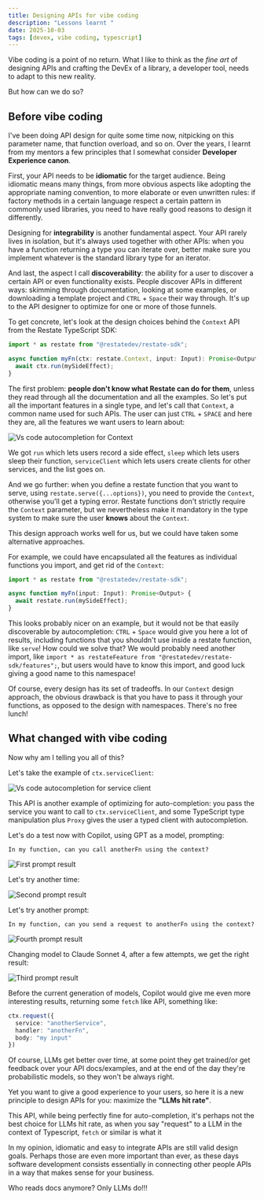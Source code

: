 ```yaml
---
title: Designing APIs for vibe coding
description: "Lessons learnt "
date: 2025-10-03
tags: [devex, vibe coding, typescript]
---
```


Vibe coding is a point of no return. What I like to think as the _fine art_ of designing APIs and crafting the DevEx of a library, a developer tool, needs to adapt to this new reality.

But how can we do so?

## Before vibe coding

I've been doing API design for quite some time now, nitpicking on this parameter name, that function overload, and so on.
Over the years, I learnt from my mentors a few principles that I somewhat consider **Developer Experience canon**.

First, your API needs to be **idiomatic** for the target audience.
Being idiomatic means many things, from more obvious aspects like adopting the appropriate naming convention, to more elaborate or even unwritten rules:
if factory methods in a certain language respect a certain pattern in commonly used libraries, you need to have really good reasons to design it differently.

Designing for **integrability** is another fundamental aspect. Your API rarely lives in isolation, but it's always used together with other APIs:
when you have a function returning a type you can iterate over, better make sure you implement whatever is the standard library type for an iterator.

And last, the aspect I call **discoverability**: the ability for a user to discover a certain API or even functionality exists.
People discover APIs in different ways: skimming through documentation, looking at some examples, or downloading a template project and `CTRL` + `Space` their way through.
It's up to the API designer to optimize for one or more of those funnels.

To get concrete, let's look at the design choices behind the `Context` API from the Restate TypeScript SDK:

```typescript
import * as restate from "@restatedev/restate-sdk";

async function myFn(ctx: restate.Context, input: Input): Promise<Output> {
  await ctx.run(mySideEffect);
}
```

The first problem: **people don't know what Restate can do for them**, unless they read through all the documentation and all the examples.
So let's put all the important features in a single type, and let's call that `Context`, a common name used for such APIs.
The user can just `CTRL` + `SPACE` and here they are, all the features we want users to learn about:

![Vs code autocompletion for Context](/img/vscode-autocompletion.png "Vs code autocompletion for Context")

We got `run` which lets users record a side effect, `sleep` which lets users sleep their function, `serviceClient` which lets users create clients for other services, and the list goes on.

And we go further: when you define a restate function that you want to serve, using `restate.serve({...options})`, you need to provide the `Context`, otherwise you'll get a typing error.
Restate functions don't strictly require the `Context` parameter, but we nevertheless make it mandatory in the type system to make sure the user **knows** about the `Context`.

This design approach works well for us, but we could have taken some alternative approaches.

For example, we could have encapsulated all the features as individual functions you import, and get rid of the `Context`:

```typescript
import * as restate from "@restatedev/restate-sdk";

async function myFn(input: Input): Promise<Output> {
  await restate.run(mySideEffect);
}
```

This looks probably nicer on an example, but it would not be that easily discoverable by autocompletion: `CTRL` + `Space` would give you here a lot of results, including functions that you shouldn't use inside a restate function, like `serve`!
How could we solve that? We would probably need another import, like `import * as restateFeature from "@restatedev/restate-sdk/features";`, but users would have to know this import, and good luck giving a good name to this namespace!

Of course, every design has its set of tradeoffs. In our `Context` design approach, the obvious drawback is that you have to pass it through your functions, as opposed to the design with namespaces. There's no free lunch!

## What changed with vibe coding

Now why am I telling you all of this?

Let's take the example of `ctx.serviceClient`:

![Vs code autocompletion for service client](/img/vscode-autocompletion-2.png "Vs code autocompletion for service client")

This API is another example of optimizing for auto-completion: you pass the service you want to call to `ctx.serviceClient`, and some TypeScript type manipulation plus `Proxy` gives the user a typed client with autocompletion.

Let's do a test now with Copilot, using GPT as a model, prompting:

```
In my function, can you call anotherFn using the context?
```

![First prompt result](/img/prompt-first-result.png "First prompt result")

Let's try another time:

![Second prompt result](/img/prompt-second-result.png "Second prompt result")

Let's try another prompt:

```
In my function, can you send a request to anotherFn using the context?
```

![Fourth prompt result](/img/prompt-fourth-result.png "Fourth prompt result")

Changing model to Claude Sonnet 4, after a few attempts, we get the right result:

![Third prompt result](/img/prompt-third-result.png "Third prompt result")

Before the current generation of models, Copilot would give me even more interesting results, returning some `fetch` like API, something like:

```typescript
ctx.request({
  service: "anotherService",
  handler: "anotherFn",
  body: "my input"
})
```

Of course, LLMs get better over time, at some point they get trained/or get feedback over your API docs/examples, and at the end of the day they're probabilistic models, so they won't be always right.

Yet you want to give a good experience to your users, so here it is a new principle to design APIs for you: maximize the **"LLMs hit rate"**.

This API, while being perfectly fine for auto-completion, it's perhaps not the best choice for LLMs hit rate, as when you say "request" to a LLM in the context of Typescript, `fetch` or similar is what it



In my opinion, idiomatic and easy to integrate APIs are still valid design goals.
Perhaps those are even more important than ever, as these days software development consists essentially in connecting other people APIs in a way that makes sense for your business.

Who reads docs anymore? Only LLMs do!!!
